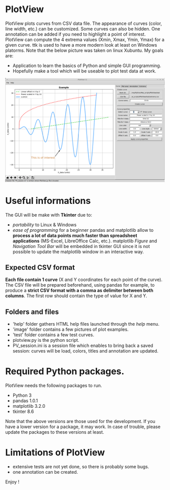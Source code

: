 # PlotView
PlotView plots curves from CSV data file. The appearance of curves (color, line width, etc.) can be customized. Some curves can also be hidden.
One annotation can be added if you need to highlight a point of interest.
PlotView can compute the 4 extrema values (Xmin, Xmax, Ymin, Ymax) for a given curve.
ttk is used to have a more modern look at least on Windows platorms. Note that the below picture was taken on linux Xubuntu.
My goals are:
* Application to learn the basics of Python and simple GUI programming.
* Hopefully make a tool which will be useable to plot test data at work.

![PlotView_example](./image/PlotView_example_1.png)

# Useful informations
The GUI will be make with **Tkinter** due to:
* *portability* to Linux & Windows
* *ease of programming* for a beginner
pandas and matplotlib allow to **process a lot of data points much faster than spreadsheet applications** (MS-Excel, LibreOffice Calc, etc.).
matplotlib *Figure* and *Navigation Tool Bar* will be embedded in tkinter GUI since it is not possible to update the matplotlib window in an interactive way.

## Expected CSV format
**Each file contain 1 curve** (X and Y coordinates for each point of the curve). The CSV file will be prepared beforehand, using pandas for example, to produce a **strict CSV format with a comma as delimiter between both columns**. The first row should contain the type of value for X and Y.

## Folders and files
* 'help' folder gathers HTML help files launched through the *help* menu.
* 'image' folder contains a few pictures of plot examples.
* 'test' folder contains a few test curves.
* plotview.py is the python script.
* PV_session.ini is a session file which enables to bring back a saved session: curves will be load, colors, titles and annotation are updated.

# Required Python packages.
PlotView needs the following packages to run.
* Python 3
* pandas 1.0.1
* matplotlib 3.2.0
* tkinter 8.6

Note that the above versions are those used for the development. If you have a lower version for a package, it may work. In case of trouble, please update the packages to these versions at least.

# Limitations of PlotView
* extensive tests are not yet done, so there is probably some bugs.
* one annotation can be created.

Enjoy !
